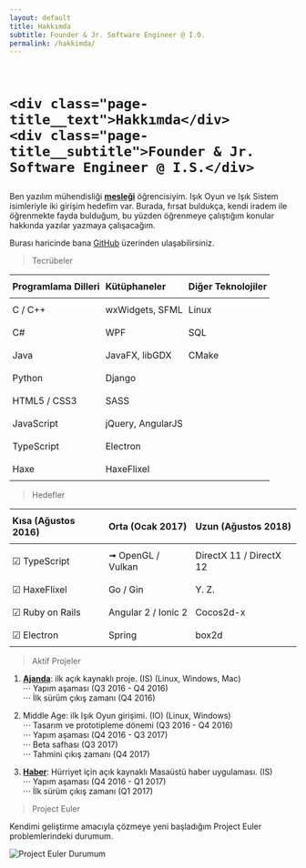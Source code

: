 ```yaml
---
layout: default
title: Hakkımda
subtitle: Founder & Jr. Software Engineer @ I.O.
permalink: /hakkimda/
---
```


<style type="text/css">
.tg  {border-collapse:collapse;border-spacing:0;width:100%;}
.tg td{padding:10px 5px;word-break:normal;}
.tg th{padding:10px 5px;word-break:normal;text-align:left;border-bottom:1px solid;}
</style>

<br/>
<h1 class="page-title">

    <div class="page-title__text">Hakkımda</div>
    <div class="page-title__subtitle">Founder & Jr. Software Engineer @ I.S.</div>

</h1>

Ben yazılım mühendisliği <b><u>mesleği</u></b> öğrencisiyim.
Işık Oyun ve Işık Sistem isimleriyle iki girişim hedefim var.
Burada, fırsat buldukça, kendi iradem ile öğrenmekte fayda bulduğum, bu yüzden öğrenmeye çalıştığım konular hakkında yazılar yazmaya çalışacağım.  

Burası haricinde bana [GitHub][GitHub] üzerinden ulaşabilirsiniz.  

> Tecrübeler

<table class="tg">
  <tr>
    <th>Programlama Dilleri<br></th>
    <th>Kütüphaneler<br></th>
    <th>Diğer Teknolojiler<br></th>
  </tr>

  <tr>
    <td>C / C++</td>
    <td>wxWidgets, SFML</td>
    <td>Linux</td>
  </tr>

  <tr>
    <td>C#</td>
    <td>WPF</td>
    <td>SQL</td>
  </tr>

  <tr>
    <td>Java</td>
    <td>JavaFX, libGDX</td>
    <td>CMake</td>
  </tr>

  <tr>
    <td>Python</td>
    <td>Django</td>
  </tr>
  
  <tr>
    <td>HTML5 / CSS3</td>
    <td>SASS</td>
  </tr>

  <tr>
    <td>JavaScript</td>
    <td>jQuery, AngularJS</td>
  </tr>

  <tr>
    <td>TypeScript</td>
    <td>Electron</td>
  </tr>

  <tr>
    <td>Haxe</td>
    <td>HaxeFlixel</td>
  </tr>
</table>

> Hedefler

<table class="tg">
  <tr>
    <th>Kısa (Ağustos 2016)<br></th>
    <th>Orta (Ocak 2017)<br></th>
    <th>Uzun (Ağustos 2018)<br></th>
  </tr>
  <tr>
    <td>☑ TypeScript</td>
    <td>➟ OpenGL / Vulkan</td>
    <td>DirectX 11 / DirectX 12</td>
  </tr>
  <tr>
    <td>☑ HaxeFlixel</td>
    <td>Go / Gin</td>
    <td>Y. Z.</td>
  </tr>
  <tr>
    <td>☑ Ruby on Rails</td>
    <td>Angular 2 / Ionic 2</td>
    <td>Cocos2d-x</td>
  </tr>
  <tr>
    <td>☑ Electron</td>
    <td>Spring</td>
    <td>box2d</td>
  </tr>
</table>

> Aktif Projeler  

1. [**Ajanda**][Ajanda]: ilk açık kaynaklı proje. (IS) (Linux, Windows, Mac)  
⋅⋅⋅ Yapım aşaması (Q3 2016 - Q4 2016)  
⋅⋅⋅ İlk sürüm çıkış zamanı (Q4 2016)  

2. Middle Age: ilk Işık Oyun girişimi. (IO) (Linux, Windows)  
⋅⋅⋅ Tasarım ve prototipleme dönemi (Q3 2016 - Q4 2016)  
⋅⋅⋅ Yapım aşaması (Q4 2016 - Q3 2017)  
⋅⋅⋅ Beta safhası (Q3 2017)  
⋅⋅⋅ Tahmini çıkış zamanı (Q4 2017)  

3. [**Haber**][Haber]:  Hürriyet için açık kaynaklı Masaüstü haber uygulaması. (IS)  
⋅⋅⋅ Yapım aşaması (Q4 2016 - Q1 2017)  
⋅⋅⋅ İlk sürüm çıkış zamanı (Q1 2017)  

> Project Euler

Kendimi geliştirme amacıyla çözmeye yeni başladığım Project Euler problemlerindeki durumum.

![Project Euler Durumum](https://projecteuler.net/profile/ezhoikam.png)


[GitHub]:   https://github.com/nuriu
[Ajanda]:   https://github.com/nuriu/ajanda
[Haber]:    https://github.com/nuriu/Haber